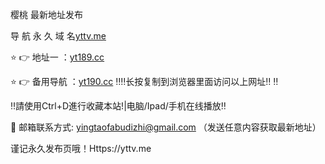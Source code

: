 樱桃 最新地址发布

导 航 永 久 域 名[yttv.me](https://yttv.me:8888/?channel=boke1)

⭐️ 👉 地址一 ：[yt189.cc](https://yt189.cc:8888/?channel=boke1)

⭐️ 👉 备用导航 ：[yt190.cc](https://yt190.cc:8888/?channel=boke1)
‼️‼️长按复制到浏览器里面访问以上网址‼️ ‼️

‼️請使用Ctrl+D進行收藏本站!|电脑/Ipad/手机在线播放‼️

📧 邮箱联系方式: yingtaofabudizhi@gmail.com （发送任意内容获取最新地址）

谨记永久发布页哦！Https://yttv.me
